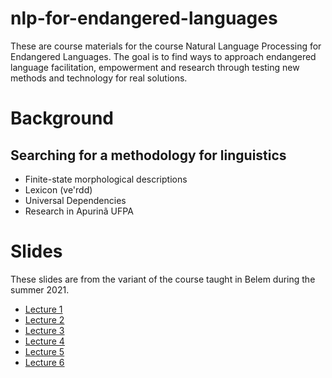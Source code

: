 # nlp-for-endangered-languages

These are course materials for the course Natural Language Processing for Endangered Languages. The goal is to find ways to approach endangered language facilitation, empowerment and research through testing new methods and technology for real solutions.

# Background
## Searching for a methodology for linguistics

* Finite-state morphological descriptions
* Lexicon (ve'rdd)
* Universal Dependencies
* Research in Apurinã UFPA

# Slides

These slides are from the variant of the course taught in Belem during the summer 2021.

- [Lecture 1](https://github.com/rueter/nlp-for-endangered-languages/raw/main/slides/lecture_01_belem.pdf)
- [Lecture 2](https://github.com/rueter/nlp-for-endangered-languages/raw/main/slides/lecture_02_belem.pdf)
- [Lecture 3](https://github.com/rueter/nlp-for-endangered-languages/raw/main/slides/lecture_03_belem.pdf)
- [Lecture 4](https://github.com/rueter/nlp-for-endangered-languages/raw/main/slides/lecture_04_belem.pdf)
- [Lecture 5](https://github.com/rueter/nlp-for-endangered-languages/raw/main/slides/lecture_05_belem.pdf)
- [Lecture 6](https://github.com/rueter/nlp-for-endangered-languages/raw/main/slides/lecture_06_belem.pdf)
